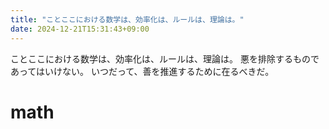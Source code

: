```yaml
---
title: "ことここにおける数学は、効率化は、ルールは、理論は。"
date: 2024-12-21T15:31:43+09:00
---
```

ことここにおける数学は、効率化は、ルールは、理論は。
悪を排除するものであってはいけない。
いつだって、善を推進するために在るべきだ。

# math
